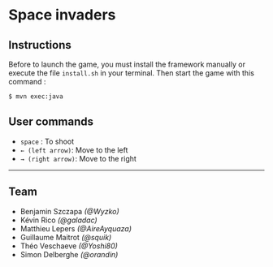 # Space invaders

## Instructions

Before to launch the game, you must install the framework manually or execute the file `install.sh` in your terminal. Then start the game with this command :
```bash
$ mvn exec:java
```

## User commands

- `space` : To shoot
- `← (left arrow)`: Move to the left
- `→ (right arrow)`: Move to the right


---- 
## Team
- Benjamin Szczapa *(@Wyzko)*
- Kévin Rico *(@galadac)*
- Matthieu Lepers *(@AireAyquaza)*
- Guillaume Maitrot *(@squik)*
- Théo Veschaeve *(@Yoshi80)*
- Simon Delberghe *(@orandin)*
